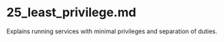 # 25_least_privilege.md
Explains running services with minimal privileges and separation of duties.
